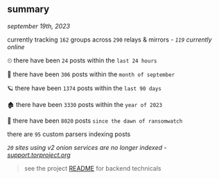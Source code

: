 
## summary
_september 19th, 2023_

currently tracking `162` groups across `290` relays & mirrors - _`119` currently online_

⏲ there have been `24` posts within the `last 24 hours`

🦈 there have been `306` posts within the `month of september`

🪐 there have been `1374` posts within the `last 90 days`

🏚 there have been `3330` posts within the `year of 2023`

🦕 there have been `8020` posts `since the dawn of ransomwatch`

there are `95` custom parsers indexing posts

_`20` sites using v2 onion services are no longer indexed - [support.torproject.org](https://support.torproject.org/onionservices/v2-deprecation/)_

> see the project [README](https://github.com/joshhighet/ransomwatch#ransomwatch--) for backend technicals
